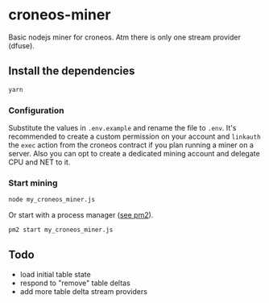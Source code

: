# croneos-miner
Basic nodejs miner for croneos. Atm there is only one stream provider (dfuse).

## Install the dependencies
```bash
yarn
```

### Configuration
Substitute the values in `.env.example` and rename the file to `.env`. It's recommended to create a custom permission on your account and `linkauth` the `exec` action from the croneos contract if you plan running a miner on a server. Also you can opt to create a dedicated mining account and delegate CPU and NET to it.

### Start mining
```bash
node my_croneos_miner.js
```
Or start with a process manager ([see pm2](https://github.com/Unitech/pm2)).
```bash
pm2 start my_croneos_miner.js
```

## Todo
* load initial table state
* respond to "remove" table deltas
* add more table delta stream providers
